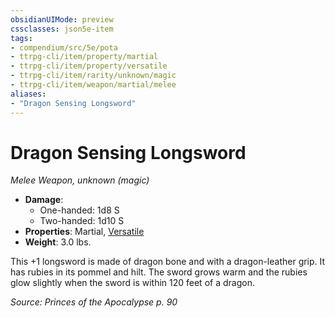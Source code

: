 ```yaml
---
obsidianUIMode: preview
cssclasses: json5e-item
tags:
- compendium/src/5e/pota
- ttrpg-cli/item/property/martial
- ttrpg-cli/item/property/versatile
- ttrpg-cli/item/rarity/unknown/magic
- ttrpg-cli/item/weapon/martial/melee
aliases: 
- "Dragon Sensing Longsword"
---
```

# Dragon Sensing Longsword
*Melee Weapon, unknown (magic)*  

- **Damage**:
  - One-handed: 1d8 S
  - Two-handed: 1d10 S
- **Properties**: Martial, [Versatile](/3-Mechanics/CLI/rules/item-properties.md#Versatile)
- **Weight**: 3.0 lbs.

This +1 longsword is made of dragon bone and with a dragon-leather grip. It has rubies in its pommel and hilt. The sword grows warm and the rubies glow slightly when the sword is within 120 feet of a dragon.

*Source: Princes of the Apocalypse p. 90*